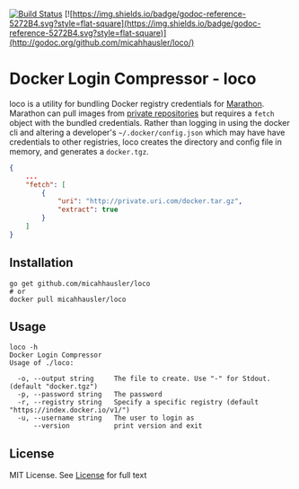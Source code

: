 [![Build Status](https://travis-ci.org/micahhausler/loco.svg)](https://travis-ci.org/micahhausler/loco)
[![https://img.shields.io/badge/godoc-reference-5272B4.svg?style=flat-square](https://img.shields.io/badge/godoc-reference-5272B4.svg?style=flat-square)](http://godoc.org/github.com/micahhausler/loco/)

# Docker Login Compressor - loco

loco is a utility for bundling Docker registry credentials for
[Marathon](https://mesosphere.github.io/marathon/). Marathon can pull images
from [private repositories](https://mesosphere.github.io/marathon/docs/native-docker-private-registry.html)
but requires a `fetch` object with the bundled credentials. Rather than logging
in using the docker cli and altering a developer's `~/.docker/config.json` which
may have have credentials to other registries, loco creates the directory and
config file in memory, and generates a `docker.tgz`.

```json
{
    ...
    "fetch": [
        {
            "uri": "http://private.uri.com/docker.tar.gz",
            "extract": true
        }
    ]
}
```

## Installation

```
go get github.com/micahhausler/loco
# or
docker pull micahhausler/loco
```

## Usage

```
loco -h
Docker Login Compressor
Usage of ./loco:

  -o, --output string     The file to create. Use "-" for Stdout. (default "docker.tgz")
  -p, --password string   The password
  -r, --registry string   Specify a specific registry (default "https://index.docker.io/v1/")
  -u, --username string   The user to login as
      --version           print version and exit
```

## License
MIT License. See [License](/LICENSE) for full text
